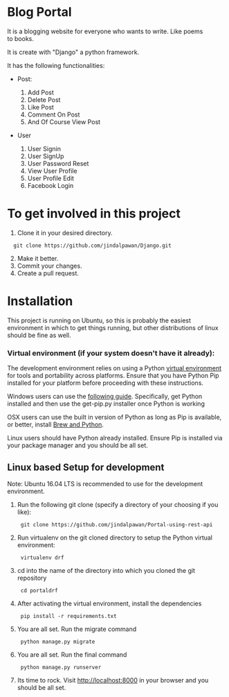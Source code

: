 # Blog Portal

It is a blogging website for everyone who wants to write. Like poems to books.

It is create with "Django" a python framework.

It has the following functionalities:

 - Post:
    1. Add Post
    2. Delete Post
    3. Like Post
    4. Comment On Post
    5. And Of Course View Post
  
 - User
    1. User Signin
    2. User SignUp
    3. User Password Reset
    4. View User Profile
    5. User Profile Edit
    6. Facebook Login

# To get involved in this project 
  
 1. Clone it in your desired directory.
 ```
   git clone https://github.com/jindalpawan/Django.git
```
 2. Make it better.
 3. Commit your changes.
 4. Create a pull request.


# Installation

This project is running on Ubuntu, so this is
probably the easiest environment in which to get things running, but other
distributions of linux should be fine as well.

### Virtual environment (if your system doesn't have it already):

The development environment relies on using a Python [virtual environment][venv]
for tools and portability across platforms. Ensure that you have Python Pip
installed for your platform before proceeding with these instructions.

Windows users can use the [following guide][windows venv]. Specifically, get
Python installed and then use the get-pip.py installer once Python is working

OSX users can use the built in version of Python as long as Pip is available,
or better, install [Brew and Python][osx venv].

Linux users should have Python already installed. Ensure Pip is installed via
your package manager and you should be all set.


## Linux based Setup for development

Note: Ubuntu 16.04 LTS is recommended to use for the development environment.

1. Run the following git clone (specify a directory of your choosing if you like):

        git clone https://github.com/jindalpawan/Portal-using-rest-api

2. Run virtualenv on the git cloned directory to setup the Python virtual environment:

        virtualenv drf

3. cd into the name of the directory into which you cloned the git repository

        cd portaldrf

4. After activating the virtual environment, install the dependencies

        pip install -r requirements.txt

5. You are all set. Run the migrate command

        python manage.py migrate

        
6. You are all set. Run the final command

        python manage.py runserver


7. Its time to rock. Visit [http://localhost:8000][localhost] in your browser and you should be all set.


[venv]: http://pypi.python.org/pypi/virtualenv
[wrapper]: http://www.doughellmann.com/projects/virtualenvwrapper/
[windows venv]: http://docs.python-guide.org/en/latest/starting/install/win/
[osx venv]: http://docs.python-guide.org/en/latest/starting/install/osx/
[localhost]: http://localhost:8000/

